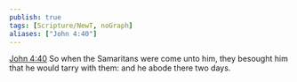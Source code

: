 ```yaml
---
publish: true
tags: [Scripture/NewT, noGraph]
aliases: ["John 4:40"]
---
```

[John 4:40](https://churchofjesuschrist.org/study/scriptures/nt/john/4?lang=eng&id=p40#p40) So when the Samaritans were come unto him, they besought him that he would tarry with them: and he abode there two days.
